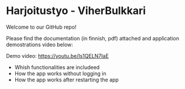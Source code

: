 # Harjoitustyo - ViherBulkkari

Welcome to our GitHub repo! 

Please find the documentation (in finnish, pdf) attached and application demostrations video below:

Demo video: https://youtu.be/Is1QELN7IaE
- Whish functionalities are includeed
- How the app works without logging in
- How the app works after restarting the app
